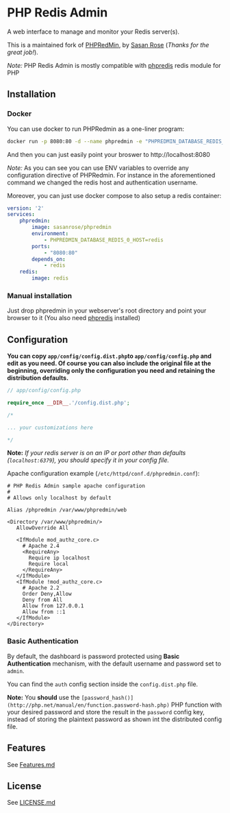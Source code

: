 PHP Redis Admin
=========

A web interface to manage and monitor your Redis server(s).

This is a maintained fork of [PHPRedMin](https://github.com/sasanrose/phpredmin), by [Sasan Rose](https://github.com/sasanrose) (_Thanks for the great job!_).

_Note:_ PHP Redis Admin is mostly compatible with [phpredis](https://github.com/nicolasff/phpredis) redis module for PHP

## Installation

### Docker

You can use docker to run PHPRedmin as a one-liner program:

```Bash
docker run -p 8080:80 -d --name phpredmin -e "PHPREDMIN_DATABASE_REDIS_0_HOST=192.168.1.6" -e "PHPREDMIN_AUTH_USERNAME=root" sasanrose/phpredmin
```
And then you can just easily point your broswer to http://localhost:8080

_Note:_ As you can see you can use ENV variables to override any configuration directive of PHPRedmin. For instance in the aforementioned command we changed the redis host and authentication username.

Moreover, you can just use docker compose to also setup a redis container:

```Yaml
version: '2'
services:
    phpredmin:
        image: sasanrose/phpredmin
        environment:
            - PHPREDMIN_DATABASE_REDIS_0_HOST=redis
        ports:
            - "8080:80"
        depends_on:
            - redis
    redis:
        image: redis
```

### Manual installation

Just drop phpredmin in your webserver's root directory and point your browser to it (You also need [phpredis](https://github.com/nicolasff/phpredis) installed)

## Configuration

**You can copy `app/config/config.dist.php`to `app/config/config.php` and edit as you need. Of course you can also include the original file at the beginning, overriding only the configuration you need and retaining the distribution defaults.**

```php
// app/config/config.php

require_once __DIR__.'/config.dist.php';

/*

... your customizations here

*/

```

**Note:**
_If your redis server is on an IP or port other than defaults (`localhost:6379`), you should specify it in your config file._

Apache configuration example (`/etc/httpd/conf.d/phpredmin.conf`):

```ApacheConf
# PHP Redis Admin sample apache configuration
#
# Allows only localhost by default

Alias /phpredmin /var/www/phpredmin/web

<Directory /var/www/phpredmin/>
   AllowOverride All

   <IfModule mod_authz_core.c>
     # Apache 2.4
     <RequireAny>
       Require ip localhost
       Require local
     </RequireAny>
   </IfModule>
   <IfModule !mod_authz_core.c>
     # Apache 2.2
     Order Deny,Allow
     Deny from All
     Allow from 127.0.0.1
     Allow from ::1
   </IfModule>
</Directory>
```

### Basic Authentication

By default, the dashboard is password protected using **Basic Authentication** mechanism, with the default username and password set to `admin`.

You can find the `auth` config section inside the `config.dist.php` file.

**Note:**
You **should** use the `[password_hash()](http://php.net/manual/en/function.password-hash.php)` PHP function with your desired password and store the result in the `password` config key, instead of storing the plaintext password as shown int the distributed config file.


## Features

See [Features.md](Features.md)

## License

See [LICENSE.md](LICENSE.md)

